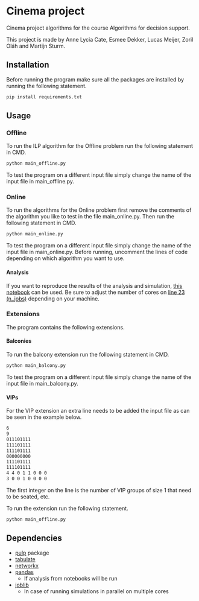 # Cinema project

Cinema project algorithms for the course Algorithms for decision support.

This project is made by Anne Lycia Cate, Esmee Dekker, Lucas Meijer, Zoril Oláh and Martijn Sturm.

## Installation

Before running the program make sure all the packages are installed by running the following statement.

```bash
pip install requirements.txt
```

## Usage

### Offline

To run the ILP algorithm for the Offline problem run the following statement in CMD.

```bash
python main_offline.py
```

To test the program on a different input file simply change the name of the input file in main_offline.py.

### Online

To run the algorithms for the Online problem first remove the comments of the algorithm you like to test in the file main_online.py. Then run the following statement in CMD.

```bash
python main_online.py
```

To test the program on a different input file simply change the name of the input file in main_online.py.
Before running, uncomment the lines of code depending on which algorithm you want to use.

#### Analysis

If you want to reproduce the results of the analysis and simulation, [this notebook](https://github.com/Martijn-Sturm/cinema_project/blob/master/run_online_tests.ipynb) can be used. Be sure to adjust the number of cores on [line 23 (n_jobs)](https://github.com/Martijn-Sturm/cinema_project/blob/master/online_batch.py) depending on your machine.

### Extensions

The program contains the following extensions.

#### Balconies

To run the balcony extension run the following statement in CMD.

```bash
python main_balcony.py
```

To test the program on a different input file simply change the name of the input file in main_balcony.py.

#### VIPs

For the VIP extension an extra line needs to be added the input file as can be seen in the example below.

```bash
6
9
011101111
111101111
111101111
000000000
111101111
111101111
4 4 0 1 1 0 0 0
3 0 0 1 0 0 0 0
```

The first integer on the line is the number of VIP groups of size 1 that need to be seated, etc.

To run the extension run the following statement.

```bash
python main_offline.py
```

## Dependencies

* [pulp](https://github.com/coin-or/pulp) package
* [tabulate](https://pypi.org/project/tabulate/)
* [networkx](https://networkx.github.io/documentation/stable/index.html)
* [pandas](https://pandas.pydata.org/)
  * If analysis from notebooks will be run
* [joblib](https://joblib.readthedocs.io/en/latest/)
  * In case of running simulations in parallel on multiple cores
